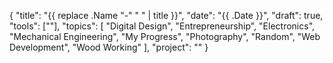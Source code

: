 {
    "title": "{{ replace .Name "-" " " | title }}",
    "date": "{{ .Date }}",
    "draft": true,
    "tools": [""],
    "topics": [
        "Digital Design",
        "Entrepreneurship",
        "Electronics",
        "Mechanical Engineering",
        "My Progress",
        "Photography",
        "Random",
        "Web Development",
        "Wood Working"
    ],
    "project": ""
}

